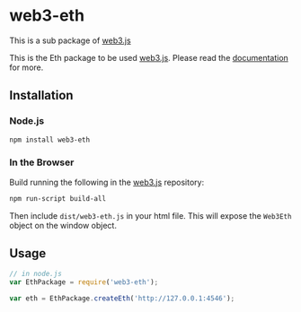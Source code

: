 # web3-eth

This is a sub package of [web3.js][repo]

This is the Eth package to be used [web3.js][repo].
Please read the [documentation][docs] for more.

## Installation

### Node.js

```bash
npm install web3-eth
```

### In the Browser

Build running the following in the [web3.js][repo] repository:

```bash
npm run-script build-all
```

Then include `dist/web3-eth.js` in your html file.
This will expose the `Web3Eth` object on the window object.


## Usage

```js
// in node.js
var EthPackage = require('web3-eth');

var eth = EthPackage.createEth('http://127.0.0.1:4546');
```


[docs]: http://web3js.readthedocs.io/en/1.0/
[repo]: https://github.com/ethereum/web3.js


